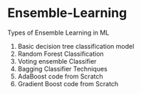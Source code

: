 # Ensemble-Learning
Types of Ensemble Learning in ML
1. Basic decision tree classification model
2. Random Forest Classification
3. Voting ensemble Classifier
4. Bagging Classifier Techniques
5. AdaBoost code from Scratch
6. Gradient Boost code from Scratch
